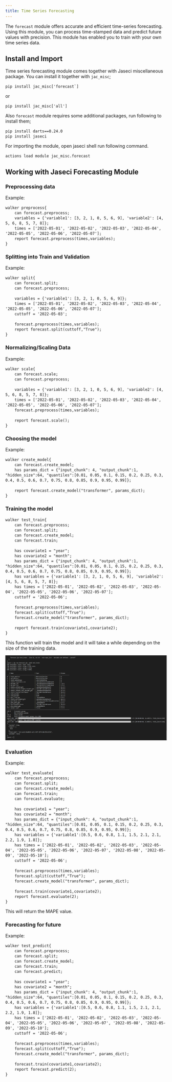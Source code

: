 ```yaml
---
title: Time Series Forecasting
---
```


The `forecast` module offers accurate and efficient time-series forecasting. Using this module, you can process time-stamped data and predict future values with precision. This module has enabled you to train with your own time series data.

## Install and Import

Time series forecasting module comes together with Jaseci miscellaneous package. You can install it together with `jac_misc`;

```
pip install jac_misc['forecast`]
```

or

```
pip install jac_misc['all']
```

Also `forecast` module requires some additional packages, run following to install them;

```
pip install darts==0.24.0
pip install jaseci
```

For importing the module, open jaseci shell run following command.

```
actions load module jac_misc.forecast
```

## Working with Jaseci Forecasting Module



### Preprocessing data

Example:

```jac
walker preprocess{
    can forecast.preprocess;
    variables = {'variable1': [3, 2, 1, 0, 5, 6, 9], 'variable2': [4, 5, 6, 8, 5, 7, 8]};
    times = ['2022-05-01', '2022-05-02', '2022-05-03', '2022-05-04', '2022-05-05', '2022-05-06', '2022-05-07'];
    report forecast.preprocess(times,variables);
}
```

### Splitting into Train and Validation

Example:

```jac
walker split{
    can forecast.split;
    can forecast.preprocess;

    variables = {'variable1': [3, 2, 1, 0, 5, 6, 9]};
    times = ['2022-05-01', '2022-05-02', '2022-05-03', '2022-05-04', '2022-05-05', '2022-05-06', '2022-05-07'];
    cuttoff = '2022-05-03';

    forecast.preprocess(times,variables);
    report forecast.split(cuttoff,"True");
}
```

### Normalizing/Scaling Data

Example:

```jac
walker scale{
    can forecast.scale;
    can forecast.preprocess;

    variables = {'variable1': [3, 2, 1, 0, 5, 6, 9], 'variable2': [4, 5, 6, 8, 5, 7, 8]};
    times = ['2022-05-01', '2022-05-02', '2022-05-03', '2022-05-04', '2022-05-05', '2022-05-06', '2022-05-07'];
    forecast.preprocess(times,variables);

    report forecast.scale();
}
```

### Choosing the model


Example:

```jac
walker create_model{
    can forecast.create_model;
    has params_dict = {"input_chunk": 4, "output_chunk":1, "hidden_size":64, "quantiles":[0.01, 0.05, 0.1, 0.15, 0.2, 0.25, 0.3, 0.4, 0.5, 0.6, 0.7, 0.75, 0.8, 0.85, 0.9, 0.95, 0.99]};

    report forecast.create_model("transformer", params_dict);
}
```

### Training the model

```jac
walker test_train{
    can forecast.preprocess;
    can forecast.split;
    can forecast.create_model;
    can forecast.train;

    has covariate1 = "year";
    has covariate2 = "month";
    has params_dict = {"input_chunk": 4, "output_chunk":1, "hidden_size":64, "quantiles":[0.01, 0.05, 0.1, 0.15, 0.2, 0.25, 0.3, 0.4, 0.5, 0.6, 0.7, 0.75, 0.8, 0.85, 0.9, 0.95, 0.99]};
    has variables = {'variable1': [3, 2, 1, 0, 5, 6, 9], 'variable2': [4, 5, 6, 8, 5, 7, 8]};
    has times = ['2022-05-01', '2022-05-02', '2022-05-03', '2022-05-04', '2022-05-05', '2022-05-06', '2022-05-07'];
    cuttoff = '2022-05-06';

    forecast.preprocess(times,variables);
    forecast.split(cuttoff,"True");
    forecast.create_model("transformer", params_dict);

    report forecast.train(covariate1,covariate2);
}
```

This function will train the model and it will take a while depending on the size of the training data.

![Training Progress](img/training_progress_example.png)

### Evaluation

Example:

```
walker test_evaluate{
    can forecast.preprocess;
    can forecast.split;
    can forecast.create_model;
    can forecast.train;
    can forecast.evaluate;

    has covariate1 = "year";
    has covariate2 = "month";
    has params_dict = {"input_chunk": 4, "output_chunk":1, "hidden_size":64, "quantiles":[0.01, 0.05, 0.1, 0.15, 0.2, 0.25, 0.3, 0.4, 0.5, 0.6, 0.7, 0.75, 0.8, 0.85, 0.9, 0.95, 0.99]};
    has variables = {'variable1':[0.5, 0.6, 0.8, 1.1, 1.5, 2.1, 2.1, 2.2, 1.9, 1.8]};
    has times = ['2022-05-01', '2022-05-02', '2022-05-03', '2022-05-04', '2022-05-05', '2022-05-06', '2022-05-07', '2022-05-08', '2022-05-09', '2022-05-10'];
    cuttoff = '2022-05-06';

    forecast.preprocess(times,variables);
    forecast.split(cuttoff,"True");
    forecast.create_model("transformer", params_dict);

    forecast.train(covariate1,covariate2);
    report forecast.evaluate(2);
}
```

This will return the MAPE value.

### Forecasting for future

Example:

```jac
walker test_predict{
    can forecast.preprocess;
    can forecast.split;
    can forecast.create_model;
    can forecast.train;
    can forecast.predict;

    has covariate1 = "year";
    has covariate2 = "month";
    has params_dict = {"input_chunk": 4, "output_chunk":1, "hidden_size":64, "quantiles":[0.01, 0.05, 0.1, 0.15, 0.2, 0.25, 0.3, 0.4, 0.5, 0.6, 0.7, 0.75, 0.8, 0.85, 0.9, 0.95, 0.99]};
    has variables = {'variable1':[0.5, 0.6, 0.8, 1.1, 1.5, 2.1, 2.1, 2.2, 1.9, 1.8]};
    has times = ['2022-05-01', '2022-05-02', '2022-05-03', '2022-05-04', '2022-05-05', '2022-05-06', '2022-05-07', '2022-05-08', '2022-05-09', '2022-05-10'];
    cuttoff = '2022-05-06';

    forecast.preprocess(times,variables);
    forecast.split(cuttoff,"True");
    forecast.create_model("transformer", params_dict);

    forecast.train(covariate1,covariate2);
    report forecast.predict(2);
}
```
